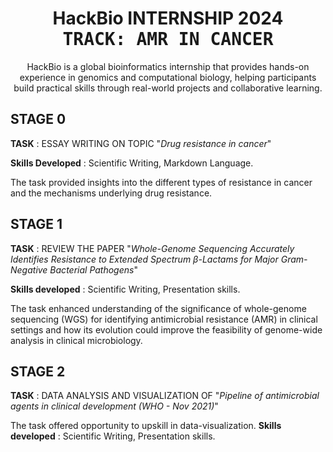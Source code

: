 <!--StartFragment-->

<h1 align="center">
HackBio INTERNSHIP 2024
<br/>
<kbd>TRACK: AMR IN CANCER</kbd>
<br/>
</h1>

<p align="center"> HackBio is a global bioinformatics internship that provides hands-on experience in genomics and computational biology, helping participants build practical skills through real-world projects and collaborative learning.</p>

<h2> STAGE 0 </h2>

**TASK** : ESSAY WRITING ON TOPIC "*Drug resistance in cancer*"

**Skills Developed** : Scientific Writing, Markdown Language.

The task provided insights into the different types of resistance in cancer and the mechanisms underlying drug resistance.

<h2> STAGE 1 </h2>

**TASK** : REVIEW THE PAPER "*Whole-Genome Sequencing Accurately Identifies Resistance to Extended Spectrum β-Lactams for Major Gram-Negative Bacterial Pathogens*"

**Skills developed** : Scientific Writing, Presentation skills.

The task enhanced understanding of the significance of whole-genome sequencing (WGS) for identifying antimicrobial resistance (AMR) in clinical settings and how its evolution could improve the feasibility of genome-wide analysis in clinical microbiology.

<h2> STAGE 2 </h2>

**TASK** : DATA ANALYSIS AND VISUALIZATION OF "*Pipeline of antimicrobial agents in clinical development (WHO - Nov 2021)*"

The task offered opportunity to upskill in data-visualization.
**Skills developed** : Scientific Writing, Presentation skills.


